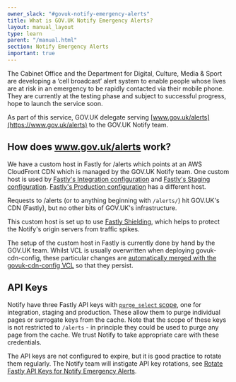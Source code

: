 ```yaml
---
owner_slack: "#govuk-notify-emergency-alerts"
title: What is GOV.UK Notify Emergency Alerts?
layout: manual_layout
type: learn
parent: "/manual.html"
section: Notify Emergency Alerts
important: true
---
```


The Cabinet Office and the Department for Digital, Culture, Media & Sport are developing a ‘cell broadcast’ alert system to enable people whose lives are at risk in an emergency to be rapidly contacted via their mobile phone. They are currently at the testing phase and subject to successful progress, hope to launch the service soon.

As part of this service, GOV.UK delegate serving [www.gov.uk/alerts](https://www.gov.uk/alerts) to the GOV.UK Notify team.

How does www.gov.uk/alerts work?
--------------------------------

We have a custom host in Fastly for /alerts which points at an AWS CloudFront CDN which is managed by the GOV.UK Notify team.
One custom host is used by [Fastly's Integration configuration](https://manage.fastly.com/configure/services/4mENG6RJL8sxnvgPUMRDz2/versions/275/origins) and [Fastly's Staging configuration](https://manage.fastly.com/configure/services/13QQKEZBSrBFyfxYGzjHPZ/versions/854/origins).
[Fastly's Production configuration](https://manage.fastly.com/configure/services/4b340CyOhAgINR9eKMH83h/versions/549/origins) has a different host.

Requests to /alerts (or to anything beginning with `/alerts/`) hit GOV.UK's CDN (Fastly), but no other bits of GOV.UK's infrastructure.

This custom host is set up to use [Fastly Shielding](https://docs.fastly.com/en/guides/shielding), which helps to
protect the Notify's origin servers from traffic spikes.

The setup of the custom host in Fastly is currently done by hand by the GOV.UK team.
Whilst VCL is usually overwritten when deploying govuk-cdn-config, these particular changes are
[automatically merged with the govuk-cdn-config VCL](https://github.com/alphagov/govuk-cdn-config/pull/321) so that they persist.

API Keys
--------

Notify have three Fastly API keys with [`purge_select` scope](https://developer.fastly.com/reference/api/auth/#scopes), one for
integration, staging and production. These allow them to purge individual pages or surrogate keys from the cache. Note that the scope
of these keys is not restricted to `/alerts` - in principle they could be used to purge any page from the cache. We trust Notify to take
appropriate care with these credentials.

The API keys are not configured to expire, but it is good practice to rotate them regularly. The Notify team will instigate API key rotations,
see [Rotate Fastly API Keys for Notify Emergency Alerts](/manual/how-to-rotate-fastly-api-keys-for-notify-emergency-alerts.html).
